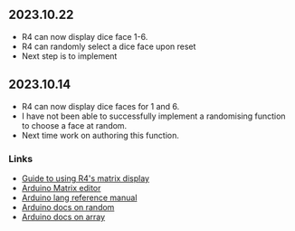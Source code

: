 ## 2023.10.22

- R4 can now display dice face 1-6.
- R4 can randomly select a dice face upon reset
- Next step is to implement 

## 2023.10.14

- R4 can now display dice faces for 1 and 6.
- I have not been able to successfully implement a randomising function to choose a face at random.
- Next time work on authoring this function.

### Links


- [Guide to using R4's matrix display](https://docs.arduino.cc/tutorials/uno-r4-wifi/led-matrix)
- [Arduino Matrix editor](https://ledmatrix-editor.arduino.cc/)
- [Arduino lang reference manual](https://www.arduino.cc/reference/en/)
- [Arduino docs on random](https://www.arduino.cc/reference/en/language/functions/random-numbers/random/)
- [Arduino docs on array](https://www.arduino.cc/reference/en/language/variables/data-types/array/)